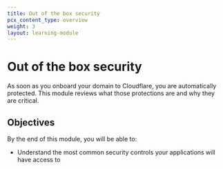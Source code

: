 ```yaml
---
title: Out of the box security
pcx_content_type: overview
weight: 3
layout: learning-module
---
```


# Out of the box security

As soon as you onboard your domain to Cloudflare, you are automatically protected. This module reviews what those protections are and why they are critical. 

## Objectives

By the end of this module, you will be able to:

- Understand the most common security controls your applications will have access to

